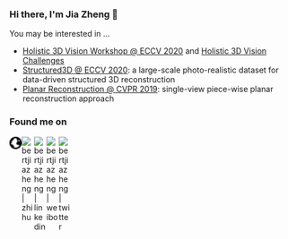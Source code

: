 ### Hi there, I'm Jia Zheng 👋

You may be interested in ...

- [Holistic 3D Vision Workshop @ ECCV 2020](http://holistic-3d.github.io/eccv20/) and [Holistic 3D Vision Challenges](https://holistic-3d.github.io/eccv20/challenge.html)
- [Structured3D @ ECCV 2020](http://structured3d-dataset.org): a large-scale photo-realistic dataset for data-driven structured 3D reconstruction
- [Planar Reconstruction @ CVPR 2019](https://github.com/svip-lab/PlanarReconstruction): single-view piece-wise planar reconstruction approach

### Found me on

[<img align="left" alt="bertjiazheng | website " width="22px" src="https://raw.githubusercontent.com/iconic/open-iconic/master/svg/globe.svg" />][website]
[<img align="left" alt="bertjiazheng | zhihu" width="22px" src="https://cdn.jsdelivr.net/npm/simple-icons@3.3.0/icons/zhihu.svg" />][zhihu]
[<img align="left" alt="bertjiazheng | linkedin" width="22px" src="https://cdn.jsdelivr.net/npm/simple-icons@3.3.0/icons/linkedin.svg" />][linkedin]
[<img align="left" alt="bertjiazheng | weibo" width="22px" src="https://cdn.jsdelivr.net/npm/simple-icons@3.3.0/icons/sinaweibo.svg" />][weibo]
[<img align="left" alt="bertjiazheng | twitter" width="22px" src="https://cdn.jsdelivr.net/npm/simple-icons@3.3.0/icons/twitter.svg" />][twitter]

[website]: https://bertjiazheng.github.io
[linkedin]: https://linkedin.com/in/bertjiazheng
[twitter]: https://twitter.com/bertjiazheng
[weibo]: https://weibo.com/bertjiazheng
[zhihu]: https://www.zhihu.com/people/jia.stu
